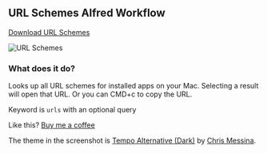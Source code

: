 ## URL Schemes Alfred Workflow

[Download URL Schemes](https://github.com/rknightuk/alfred-workflows/raw/main/workflows/url-schemes/url-schemes.alfredworkflow)

![URL Schemes](src/screenshot.png)

### What does it do?

Looks up all URL schemes for installed apps on your Mac. Selecting a result will open that URL. Or you can CMD+c to copy the URL.

Keyword is `urls` with an optional query

Like this? [Buy me a coffee](https://monzo.me/robbknight)

The theme in the screenshot is [Tempo Alternative (Dark)](https://github.com/chrismessina/alfred-theme-tempo#tempo-alternative-dark) by [Chris Messina](https://github.com/chrismessina).
